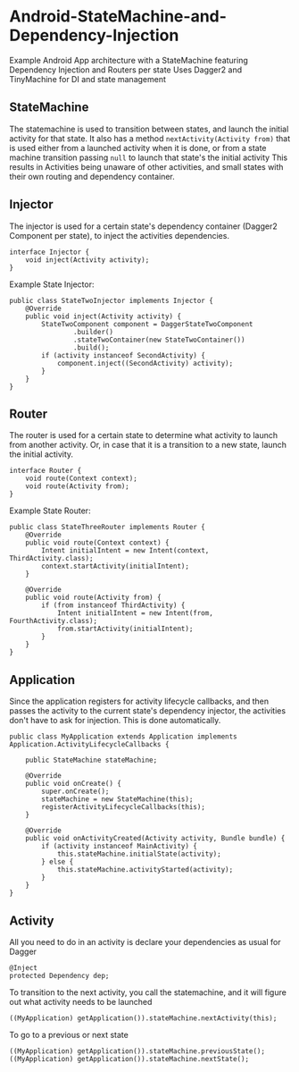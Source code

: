 # Android-StateMachine-and-Dependency-Injection
Example Android App architecture with a StateMachine featuring Dependency Injection and Routers per state
Uses Dagger2 and TinyMachine for DI and state management

## StateMachine
The statemachine is used to transition between states, and launch the initial activity for that state.
It also has a method `nextActivity(Activity from)` that is used either from a launched activity when it is done, or from a state machine transition passing `null` to launch that state's the initial activity
This results in Activities being unaware of other activities, and small states with their own routing and dependency container.

## Injector
The injector is used for a certain state's dependency container (Dagger2 Component per state), to inject the activities dependencies.

```
interface Injector {
    void inject(Activity activity);
}
```

Example State Injector:

```
public class StateTwoInjector implements Injector {
    @Override
    public void inject(Activity activity) {
        StateTwoComponent component = DaggerStateTwoComponent
                .builder()
                .stateTwoContainer(new StateTwoContainer())
                .build();
        if (activity instanceof SecondActivity) {
            component.inject((SecondActivity) activity);
        }
    }
}

```

## Router
The router is used for a certain state to determine what activity to launch from another activity.
Or, in case that it is a transition to a new state, launch the initial activity.

```
interface Router {
    void route(Context context);
    void route(Activity from);
}
```

Example State Router:

```
public class StateThreeRouter implements Router {
    @Override
    public void route(Context context) {
        Intent initialIntent = new Intent(context, ThirdActivity.class);
        context.startActivity(initialIntent);
    }

    @Override
    public void route(Activity from) {
        if (from instanceof ThirdActivity) {
            Intent initialIntent = new Intent(from, FourthActivity.class);
            from.startActivity(initialIntent);
        }
    }
}
```


## Application
Since the application registers for activity lifecycle callbacks, and then passes the activity to the current state's dependency injector, the activities don't have to ask for injection. This is done automatically.

```
public class MyApplication extends Application implements Application.ActivityLifecycleCallbacks {

    public StateMachine stateMachine;

    @Override
    public void onCreate() {
        super.onCreate();
        stateMachine = new StateMachine(this);
        registerActivityLifecycleCallbacks(this);
    }

    @Override
    public void onActivityCreated(Activity activity, Bundle bundle) {
        if (activity instanceof MainActivity) {
            this.stateMachine.initialState(activity);
        } else {
            this.stateMachine.activityStarted(activity);
        }
    }
}
```

## Activity
All you need to do in an activity is declare your dependencies as usual for Dagger
```
@Inject
protected Dependency dep;
```
To transition to the next activity, you call the statemachine, and it will figure out what activity needs to be launched
```
((MyApplication) getApplication()).stateMachine.nextActivity(this);
```
To go to a previous or next state
```
((MyApplication) getApplication()).stateMachine.previousState();
((MyApplication) getApplication()).stateMachine.nextState();
```
